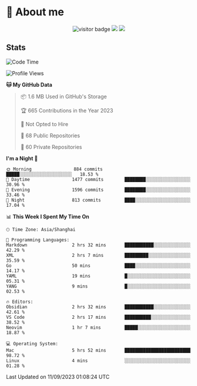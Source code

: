 <!-- ![](https://youpai.roccoshi.top/img/20200804214216.png) -->

# 🧐 About me
 
<p align="center">
<img src="https://visitor-badge.laobi.icu/badge?page_id=Lincest.Lincest&title=hits" alt="visitor badge"/>
<a href="mailto:imroccoshi@gmail.com"><img src="https://img.shields.io/badge/gmail-imroccoshi%40gmail.com-red"></a>
<a href="https://blog.roccoshi.top"><img src="https://img.shields.io/badge/blog-roccoshi-green"></a>
</p>

## Stats

<!--START_SECTION:waka-->
![Code Time](http://img.shields.io/badge/Code%20Time-543%20hrs%2021%20mins-blue)

![Profile Views](http://img.shields.io/badge/Profile%20Views-2-blue)

**🐱 My GitHub Data** 

> 📦 1.6 MB Used in GitHub's Storage 
 > 
> 🏆 665 Contributions in the Year 2023
 > 
> 🚫 Not Opted to Hire
 > 
> 📜 68 Public Repositories 
 > 
> 🔑 60 Private Repositories 
 > 
**I'm a Night 🦉** 

```text
🌞 Morning                884 commits         █████░░░░░░░░░░░░░░░░░░░░   18.53 % 
🌆 Daytime                1477 commits        ████████░░░░░░░░░░░░░░░░░   30.96 % 
🌃 Evening                1596 commits        ████████░░░░░░░░░░░░░░░░░   33.46 % 
🌙 Night                  813 commits         ████░░░░░░░░░░░░░░░░░░░░░   17.04 % 
```


📊 **This Week I Spent My Time On** 

```text
🕑︎ Time Zone: Asia/Shanghai

💬 Programming Languages: 
Markdown                 2 hrs 32 mins       ███████████░░░░░░░░░░░░░░   42.29 % 
XML                      2 hrs 7 mins        █████████░░░░░░░░░░░░░░░░   35.59 % 
Go                       50 mins             ████░░░░░░░░░░░░░░░░░░░░░   14.17 % 
YAML                     19 mins             █░░░░░░░░░░░░░░░░░░░░░░░░   05.31 % 
YANG                     9 mins              █░░░░░░░░░░░░░░░░░░░░░░░░   02.53 % 

🔥 Editors: 
Obsidian                 2 hrs 32 mins       ███████████░░░░░░░░░░░░░░   42.61 % 
VS Code                  2 hrs 17 mins       ██████████░░░░░░░░░░░░░░░   38.52 % 
Neovim                   1 hr 7 mins         █████░░░░░░░░░░░░░░░░░░░░   18.87 % 

💻 Operating System: 
Mac                      5 hrs 52 mins       █████████████████████████   98.72 % 
Linux                    4 mins              ░░░░░░░░░░░░░░░░░░░░░░░░░   01.28 % 
```


 Last Updated on 11/09/2023 01:08:24 UTC
<!--END_SECTION:waka-->


